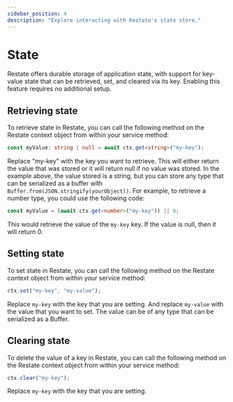 ```yaml
---
sidebar_position: 4
description: "Explore interacting with Restate's state store."
---
```


# State
Restate offers durable storage of application state, with support for key-value state that can be retrieved, set, and cleared via its key. Enabling this feature requires no additional setup.

## Retrieving state
To retrieve state in Restate, you can call the following method on the Restate context object from within your service method:

```typescript
const myValue: string | null = await ctx.get<string>("my-key");
```

Replace "my-key" with the key you want to retrieve. This will either return the value 
that was stored or it will return null if no value was stored. In the example above, 
the value stored is a string, but you can store any type that can be serialized as a 
buffer with `Buffer.from(JSON.stringify(yourObject))`. For example, to retrieve a number type, you could use the following code:

```typescript
const myValue = (await ctx.get<number>("my-key")) || 0;
```

This would retrieve the value of the `my-key` key. If the value is null, then it will return 0.

## Setting state
To set state in Restate,
you can call the following method on the Restate context object from within your service method:

```typescript
ctx.set("my-key", "my-value");
```

Replace `my-key` with the key that you are setting.
And replace `my-value` with the value that you want to set.
The value can be of any type that can be serialized as a Buffer.

## Clearing state
To delete the value of a key in Restate,
you can call the following method on the Restate context object from within your service method:

```typescript
ctx.clear("my-key");
```

Replace `my-key` with the key that you are setting.